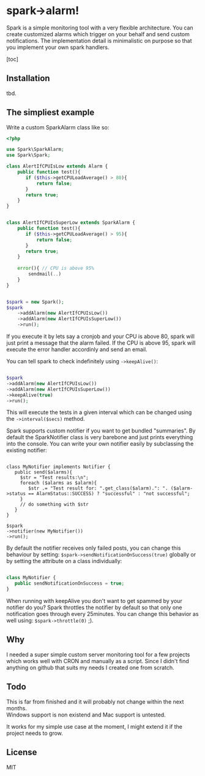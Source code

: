 # spark->alarm!

Spark is a simple monitoring tool with a very flexible architecture.
You can create customized alarms which trigger on your behalf and send custom notifications.
The implementation detail is minimalistic on purpose so that you implement your own spark handlers.

[toc]

## Installation

tbd.

## The simpliest example

Write a custom SparkAlarm class like so:

```php
<?php

use Spark\SparkAlarm;
use Spark\Spark;

class AlertIfCPUIsLow extends Alarm {
    public function test(){
       if ($this->getCPULoadAverage() > 80){
           return false;
       }
       return true;
    }
}


class AlertIfCPUIsSuperLow extends SparkAlarm {
    public function test(){
       if ($this->getCPULoadAverage() > 95){
           return false;
       }
       return true;
    }
    
    error(){ // CPU is above 95%
        sendmail(..)
    }
}


$spark = new Spark();
$spark
    ->addAlarm(new AlertIfCPUIsLow())
    ->addAlarm(new AlertIfCPUIsSuperLow())
    ->run();
```


If you execute it by lets say a cronjob and your CPU is above 80, spark will just print a message that the alarm failed.
If the CPU is above 95, spark will execute the error handler accordinly and send an email.

You can tell spark to check indefinitely using `->keepAlive()`:

```php 

$spark
->addAlarm(new AlertIfCPUIsLow())
->addAlarm(new AlertIfCPUIsSuperLow())
->keepAlive(true)
->run();

```

This will execute the tests in a given interval which can be changed using the `->interval($secs)` method.

Spark supports custom notifier if you want to get bundled "summaries". By default the SparkNotifier class is very barebone and just prints everything into the console.
You can write your own notifier easily by subclassing the existing notifier:


```

class MyNotifier implements Notifier {
   public send($alarms){
     $str = "Test results:\n";
     foreach ($alarms as $alarm){
        $str .= "Test result for: ".get_class($alarm).": ". ($alarm->status == AlarmStatus::SUCCESS) ? "successful" : "not successful";
     }
     // do something with $str
   }
}

$spark
->notifier(new MyNotifier())
->run();
```

By default the notifier receives only failed posts, you can change this behaviour by setting:
`$spark->sendNotificationOnSuccess(true)` globally or by setting the attribute on a class individually:

```php

class MyNotifier {
   public sendNotificationOnSuccess = true;
}

```

When running with keepAlive you don't want to get spammed by your notifier do you? Spark throttles the notifier by default so that only one notification goes through every 25minutes.
You can change this behavior as well using: `$spark->throttle(0)` ;).

## Why

I needed a super simple custom server monitoring tool for a few projects which works well with CRON and manually as a script.
Since I didn't find anything on github that suits my needs I created one from scratch.

## Todo
This is far from finished and it will probably not change within the next months.  
Windows support is non existend and Mac support is untested.

It works for my simple use case at the moment, I might extend it if the project needs to grow.


## License

MIT
